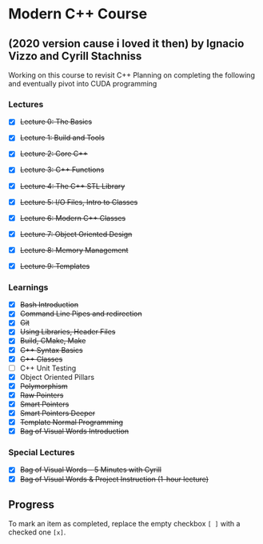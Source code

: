 # Modern C++ Course 
## (2020 version cause i loved it then) by Ignacio Vizzo and Cyrill Stachniss

Working on this course to revisit C++
Planning on completing the following and eventually pivot into CUDA programming

### Lectures

- [X] ~~Lecture 0: The Basics~~
- [X] ~~Lecture 1: Build and Tools~~
- [X] ~~Lecture 2: Core C++~~
- [X] ~~Lecture 3: C++ Functions~~
- [X] ~~Lecture 4: The C++ STL Library~~
- [X] ~~Lecture 5: I/O Files, Intro to Classes~~
- [X] ~~Lecture 6: Modern C++ Classes~~
- [X] ~~Lecture 7: Object Oriented Design~~
- [X] ~~Lecture 8: Memory Management~~
- [X] ~~Lecture 9: Templates~~


### Learnings

- [X] ~~Bash Introduction~~
- [X] ~~Command Line Pipes and redirection~~
- [X] ~~Git~~
- [X] ~~Using Libraries, Header Files~~
- [X] ~~Build, CMake, Make~~
- [X] ~~C++ Syntax Basics~~
- [X] ~~C++ Classes~~
- [ ] C++ Unit Testing
- [X] Object Oriented Pillars
- [X] ~~Polymorphism~~
- [X] ~~Raw Pointers~~
- [X] ~~Smart Pointers~~
- [X] ~~Smart Pointers Deeper~~
- [X] ~~Template Normal Programming~~
- [X] ~~Bag of Visual Words Introduction~~

### Special Lectures

- [X] ~~Bag of Visual Words – 5 Minutes with Cyrill~~
- [X] ~~Bag of Visual Words & Project Instruction (1-hour lecture)~~

## Progress

To mark an item as completed, replace the empty checkbox `[ ]` with a checked one `[x]`.
